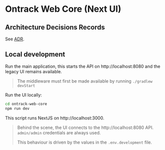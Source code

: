 Ontrack Web Core (Next UI)
==========================

## Architecture Decisions Records

See [ADR](ADR.md).

## Local development

Run the main application, this starts the API on http://localhost:8080
and the legacy UI remains available.

> The middleware must first be made available by running
> `./gradlew devStart`

Run the UI locally:

```bash
cd ontrack-web-core
npm run dev
```

This script runs NextJS on http://localhost:3000.

> Behind the scene, the UI connects to the http://localhost:8080 API.
> `admin/admin` credentials are always used.
>
> This behaviour is driven by the values in the `.env.development` file.
